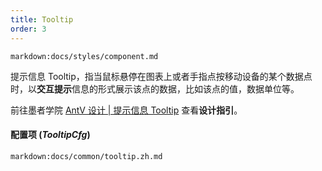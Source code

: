 ```yaml
---
title: Tooltip
order: 3
---
```


`markdown:docs/styles/component.md`

提示信息 Tooltip，指当鼠标悬停在图表上或者手指点按移动设备的某个数据点时，以**交互提示**信息的形式展示该点的数据，比如该点的值，数据单位等。

前往墨者学院 [AntV 设计 | 提示信息 Tooltip](https://www.yuque.com/mo-college/vis-design/vrxog6) 查看**设计指引**。 

#### 配置项 (_TooltipCfg_)

`markdown:docs/common/tooltip.zh.md`